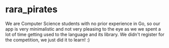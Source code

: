 # rara_pirates
We are Computer Science students with no prior experience in Go, so our app is very minimalistic and not very pleasing to the eye as we we spent a lot of time getting used to the language and its library. We didn't register for the competition, we just did it to learn! :) 

